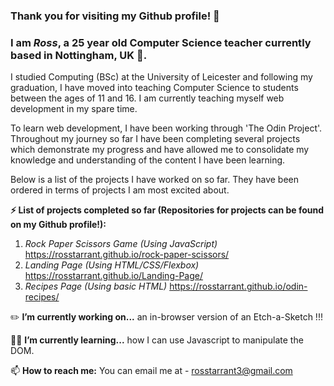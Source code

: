 ### Thank you for visiting my Github profile! 👋 
### I am _Ross_, a 25 year old Computer Science teacher currently based in Nottingham, UK :european_castle:.

I studied Computing (BSc) at the University of Leicester and following my graduation, I have moved into teaching Computer Science to students between the ages of 11 and 16. I am currently teaching myself web development in my spare time.

To learn web development, I have been working through 'The Odin Project'. Throughout my journey so far I have been completing several projects which demonstrate my progress and have allowed me to consolidate my knowledge and understanding of the content I have been learning. 

Below is a list of the projects I have worked on so far. They have been ordered in terms of projects I am most excited about.

**⚡ List of projects completed so far (Repositories for projects can be found on my Github profile!):**
1. _Rock Paper Scissors Game (Using JavaScript)_ https://rosstarrant.github.io/rock-paper-scissors/
2. _Landing Page (Using HTML/CSS/Flexbox)_ https://rosstarrant.github.io/Landing-Page/
3. _Recipes Page (Using basic HTML)_ https://rosstarrant.github.io/odin-recipes/

:pencil2: **I’m currently working on...** an in-browser version of an Etch-a-Sketch !!!

:man_student: **I’m currently learning...** how I can use Javascript to manipulate the DOM.

📫 **How to reach me:** You can email me at - rosstarrant3@gmail.com

<!--
**RossTarrant/RossTarrant** is a ✨ _special_ ✨ repository because its `README.md` (this file) appears on your GitHub profile.

Here are some ideas to get you started:

- 🔭 I’m currently working on ...
- 🌱 I’m currently learning ...
- 👯 I’m looking to collaborate on ...
- 🤔 I’m looking for help with ...
- 💬 Ask me about ...
- 📫 How to reach me: ...
- 😄 Pronouns: ...
- ⚡ Fun fact: ...
-->
